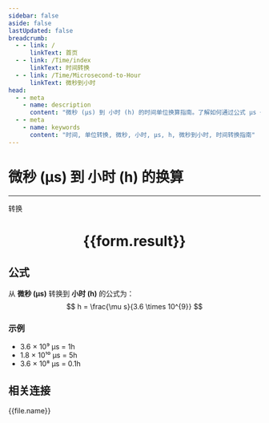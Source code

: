 ```yaml
---
sidebar: false
aside: false
lastUpdated: false
breadcrumb:
  - - link: /
      linkText: 首页
  - - link: /Time/index
      linkText: 时间转换
  - - link: /Time/Microsecond-to-Hour
      linkText: 微秒到小时
head:
  - - meta
    - name: description
      content: "微秒 (μs) 到 小时 (h) 的时间单位换算指南。了解如何通过公式 μs ÷ 3,600,000,000 转换为小时。"
  - - meta
    - name: keywords
      content: "时间, 单位转换, 微秒, 小时, μs, h, 微秒到小时, 时间转换指南"
---
```

# 微秒 (μs) 到 小时 (h) 的换算

---
<script setup>
import { onMounted, reactive, inject, ref } from 'vue'
import { NButton,NForm ,NFormItem,NInput,NInputNumber,NSelect,NCard,useMessage,NGrid ,NGi  } from 'naive-ui'
import { defineClientComponent } from 'vitepress'
import { Time } from '../../files';

const convert = inject('convert')

const form = reactive({
  number: null,
  result: '',
})

const convertHandler = () => {
  if (form.number !== null && !isNaN(form.number)) {
    const convertedValue = parseFloat(form.number) / 3600000000
    form.result = `${form.number}μs = ${convertedValue.toFixed(12)}h`
  } else {
    form.result = '请输入有效的数值。'
  }
}
</script>

<n-form size="large" :model="form">
  <n-form-item label="微秒 (μs)">
    <n-input-number v-model:value="form.number" placeholder="输入微秒" style="width: 100%" />
  </n-form-item>
  <n-form-item>
    <n-button type="primary" @click="convertHandler" block>转换</n-button>
  </n-form-item>
</n-form>

<n-card  embedded :bordered="false" hoverable>
  <div  style="text-align:center">
    <h1>{{form.result}}</h1>
  </div>
</n-card>

## 公式

从 **微秒 (μs)** 转换到 **小时 (h)** 的公式为：
$$ h = \frac{\mu s}{3.6 \times 10^{9}} $$

### 示例
- 3.6 × 10⁹ μs = 1h
- 1.8 × 10¹⁰ μs = 5h
- 3.6 × 10⁸ μs = 0.1h
## 相关连接
<n-grid x-gap="12" :cols="4">
  <n-gi v-for="(file, index) in Time" :key="index">
    <n-button
      text
      tag="a"
      :href="file.path"
      type="primary"
    >
      {{file.name}}
    </n-button>
  </n-gi>
</n-grid>